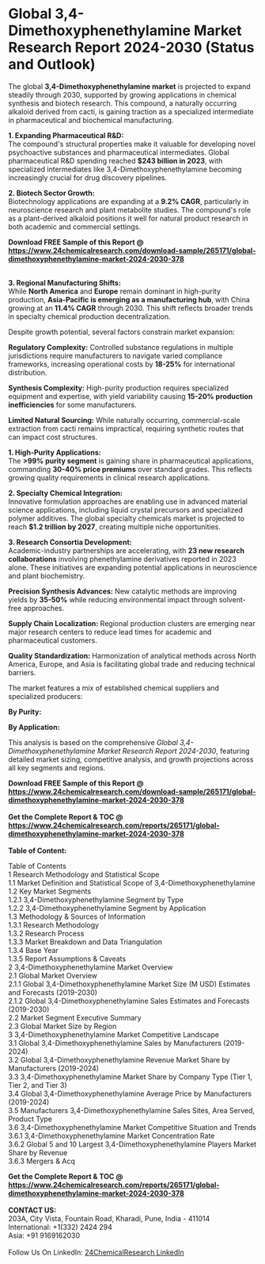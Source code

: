 <h1>Global 3,4-Dimethoxyphenethylamine Market Research Report 2024-2030 (Status and Outlook)</h1><p>The global <strong>3,4-Dimethoxyphenethylamine market</strong> is projected to expand steadily through 2030, supported by growing applications in chemical synthesis and biotech research. This compound, a naturally occurring alkaloid derived from cacti, is gaining traction as a specialized intermediate in pharmaceutical and biochemical manufacturing.</p><p><strong>1. Expanding Pharmaceutical R&amp;D:</strong><br>
The compound's structural properties make it valuable for developing novel psychoactive substances and pharmaceutical intermediates. Global pharmaceutical R&amp;D spending reached <strong>$243 billion in 2023</strong>, with specialized intermediates like 3,4-Dimethoxyphenethylamine becoming increasingly crucial for drug discovery pipelines.</p><p><strong>2. Biotech Sector Growth:</strong><br>
Biotechnology applications are expanding at a <strong>9.2% CAGR</strong>, particularly in neuroscience research and plant metabolite studies. The compound's role as a plant-derived alkaloid positions it well for natural product research in both academic and commercial settings.</p><div><b>Download FREE Sample of this Report @ 
            <a href="https://www.24chemicalresearch.com/download-sample/265171/global-dimethoxyphenethylamine-market-2024-2030-378">
            https://www.24chemicalresearch.com/download-sample/265171/global-dimethoxyphenethylamine-market-2024-2030-378</a></b></div><br><p><strong>3. Regional Manufacturing Shifts:</strong><br>
While <strong>North America</strong> and <strong>Europe</strong> remain dominant in high-purity production, <strong>Asia-Pacific is emerging as a manufacturing hub</strong>, with China growing at an <strong>11.4% CAGR</strong> through 2030. This shift reflects broader trends in specialty chemical production decentralization.</p><p>Despite growth potential, several factors constrain market expansion:</p><p><strong>Regulatory Complexity:</strong> Controlled substance regulations in multiple jurisdictions require manufacturers to navigate varied compliance frameworks, increasing operational costs by <strong>18-25%</strong> for international distribution.</p><p><strong>Synthesis Complexity:</strong> High-purity production requires specialized equipment and expertise, with yield variability causing <strong>15-20% production inefficiencies</strong> for some manufacturers.</p><p><strong>Limited Natural Sourcing:</strong> While naturally occurring, commercial-scale extraction from cacti remains impractical, requiring synthetic routes that can impact cost structures.</p><p><strong>1. High-Purity Applications:</strong><br>
The <strong>&gt;99% purity segment</strong> is gaining share in pharmaceutical applications, commanding <strong>30-40% price premiums</strong> over standard grades. This reflects growing quality requirements in clinical research applications.</p><p><strong>2. Specialty Chemical Integration:</strong><br>
Innovative formulation approaches are enabling use in advanced material science applications, including liquid crystal precursors and specialized polymer additives. The global specialty chemicals market is projected to reach <strong>$1.2 trillion by 2027</strong>, creating multiple niche opportunities.</p><p><strong>3. Research Consortia Development:</strong><br>
Academic-industry partnerships are accelerating, with <strong>23 new research collaborations</strong> involving phenethylamine derivatives reported in 2023 alone. These initiatives are expanding potential applications in neuroscience and plant biochemistry.</p><p><strong>Precision Synthesis Advances:</strong> New catalytic methods are improving yields by <strong>35-50%</strong> while reducing environmental impact through solvent-free approaches.</p><p><strong>Supply Chain Localization:</strong> Regional production clusters are emerging near major research centers to reduce lead times for academic and pharmaceutical customers.</p><p><strong>Quality Standardization:</strong> Harmonization of analytical methods across North America, Europe, and Asia is facilitating global trade and reducing technical barriers.</p><p>The market features a mix of established chemical suppliers and specialized producers:</p><p><strong>By Purity:</strong></p><p><strong>By Application:</strong></p><p>This analysis is based on the comprehensive <em>Global 3,4-Dimethoxyphenethylamine Market Research Report 2024-2030</em>, featuring detailed market sizing, competitive analysis, and growth projections across all key segments and regions.</p><div><b>Download FREE Sample of this Report @ 
            <a href="https://www.24chemicalresearch.com/download-sample/265171/global-dimethoxyphenethylamine-market-2024-2030-378">
            https://www.24chemicalresearch.com/download-sample/265171/global-dimethoxyphenethylamine-market-2024-2030-378</a></b></div><br><div><b>Get the Complete Report & TOC @ 
            <a href="https://www.24chemicalresearch.com/reports/265171/global-dimethoxyphenethylamine-market-2024-2030-378">
            https://www.24chemicalresearch.com/reports/265171/global-dimethoxyphenethylamine-market-2024-2030-378</a></b></div><br>
            <b>Table of Content:</b><p>Table of Contents<br />
1 Research Methodology and Statistical Scope<br />
1.1 Market Definition and Statistical Scope of 3,4-Dimethoxyphenethylamine<br />
1.2 Key Market Segments<br />
1.2.1 3,4-Dimethoxyphenethylamine Segment by Type<br />
1.2.2 3,4-Dimethoxyphenethylamine Segment by Application<br />
1.3 Methodology & Sources of Information<br />
1.3.1 Research Methodology<br />
1.3.2 Research Process<br />
1.3.3 Market Breakdown and Data Triangulation<br />
1.3.4 Base Year<br />
1.3.5 Report Assumptions & Caveats<br />
2 3,4-Dimethoxyphenethylamine Market Overview<br />
2.1 Global Market Overview<br />
2.1.1 Global 3,4-Dimethoxyphenethylamine Market Size (M USD) Estimates and Forecasts (2019-2030)<br />
2.1.2 Global 3,4-Dimethoxyphenethylamine Sales Estimates and Forecasts (2019-2030)<br />
2.2 Market Segment Executive Summary<br />
2.3 Global Market Size by Region<br />
3 3,4-Dimethoxyphenethylamine Market Competitive Landscape<br />
3.1 Global 3,4-Dimethoxyphenethylamine Sales by Manufacturers (2019-2024)<br />
3.2 Global 3,4-Dimethoxyphenethylamine Revenue Market Share by Manufacturers (2019-2024)<br />
3.3 3,4-Dimethoxyphenethylamine Market Share by Company Type (Tier 1, Tier 2, and Tier 3)<br />
3.4 Global 3,4-Dimethoxyphenethylamine Average Price by Manufacturers (2019-2024)<br />
3.5 Manufacturers 3,4-Dimethoxyphenethylamine Sales Sites, Area Served, Product Type<br />
3.6 3,4-Dimethoxyphenethylamine Market Competitive Situation and Trends<br />
3.6.1 3,4-Dimethoxyphenethylamine Market Concentration Rate<br />
3.6.2 Global 5 and 10 Largest 3,4-Dimethoxyphenethylamine Players Market Share by Revenue<br />
3.6.3 Mergers & Acq</p><div><b>Get the Complete Report & TOC @ 
            <a href="https://www.24chemicalresearch.com/reports/265171/global-dimethoxyphenethylamine-market-2024-2030-378">
            https://www.24chemicalresearch.com/reports/265171/global-dimethoxyphenethylamine-market-2024-2030-378</a></b></div><br><b>CONTACT US:</b><br>
            203A, City Vista, Fountain Road, Kharadi, Pune, India - 411014<br>
            International: +1(332) 2424 294<br>
            Asia: +91 9169162030 <br><br>
            Follow Us On LinkedIn: <a href="https://www.linkedin.com/company/24chemicalresearch/">24ChemicalResearch LinkedIn</a>